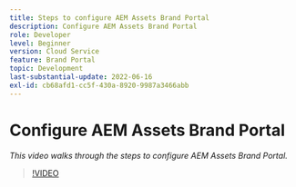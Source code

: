 ```yaml
---
title: Steps to configure AEM Assets Brand Portal
description: Configure AEM Assets Brand Portal
role: Developer
level: Beginner
version: Cloud Service
feature: Brand Portal
topic: Development
last-substantial-update: 2022-06-16
exl-id: cb68afd1-cc5f-430a-8920-9987a3466abb
---
```

# Configure AEM Assets Brand Portal

*This video walks through the steps to configure AEM Assets Brand Portal.*

>[!VIDEO](https://video.tv.adobe.com/v/335448?quality=12&learn=on)
